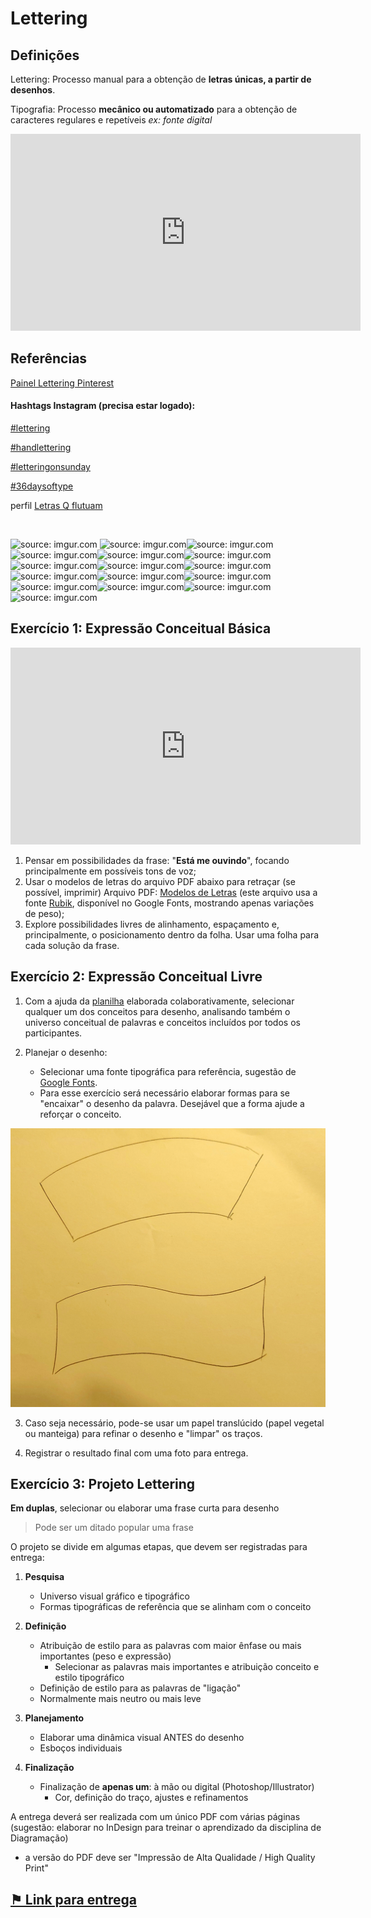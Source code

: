 # Lettering

## Definições


Lettering: Processo manual para a obtenção de **letras únicas, a partir de desenhos**.

Tipografia: Processo **mecânico ou automatizado** para a obtenção de caracteres regulares e repetíveis
*ex: fonte digital*


<iframe width="560" height="315" src="https://www.youtube.com/embed/eFmi2BK0wFw" title="YouTube video player" frameborder="0" allow="accelerometer; autoplay; clipboard-write; encrypted-media; gyroscope; picture-in-picture" allowfullscreen></iframe>

## Referências

[Painel Lettering Pinterest](https://pin.it/45d0Yxy ':ignore')

#### Hashtags Instagram (precisa estar logado):

[#lettering](https://www.instagram.com/explore/tags/lettering/ ':ignore')

[#handlettering](https://www.instagram.com/explore/tags/handlettering/ ':ignore')

[#letteringonsunday](https://www.instagram.com/explore/tags/letteringonsunday/ ':ignore')

[#36daysoftype](https://www.instagram.com/explore/tags/36daysoftype/ ':ignore')

perfil [Letras Q flutuam](https://www.instagram.com/letrasqflutuam/ ':ignore')

<br>


<img src="https://i.imgur.com/guRTA5kl.jpg" title="source: imgur.com" /> <img src="https://i.imgur.com/qqLgnUEl.jpg" title="source: imgur.com" /><img src="https://i.imgur.com/8wArhGCl.jpg" title="source: imgur.com" /><img src="https://i.imgur.com/CXCORXol.jpg" title="source: imgur.com" /><img src="https://i.imgur.com/ip473HNl.jpg" title="source: imgur.com" /><img src="https://i.imgur.com/GhYpaSjl.jpg" title="source: imgur.com" /><img src="https://i.imgur.com/JsDOji4l.jpg" title="source: imgur.com" /><img src="https://i.imgur.com/KIZ2qypl.jpg" title="source: imgur.com" /><img src="https://i.imgur.com/dd9GZX3l.jpg" title="source: imgur.com" /><img src="https://i.imgur.com/ZajlDoMl.png" title="source: imgur.com" /><img src="https://i.imgur.com/CrXaL9Dl.jpg" title="source: imgur.com" /><img src="https://i.imgur.com/iwpfqCql.jpg" title="source: imgur.com" /><img src="https://i.imgur.com/vxAGvWOl.jpg?1" title="source: imgur.com" /><img src="https://i.imgur.com/78Xn8hdl.jpg" title="source: imgur.com" /><img src="https://i.imgur.com/rXt54r0l.jpg" title="source: imgur.com" /><img src="https://i.imgur.com/ndj5U1Vl.jpg" title="source: imgur.com" />



## Exercício 1: Expressão Conceitual Básica

<iframe width="560" height="315" src="https://www.youtube.com/embed/N0AEjf0g9Rw" title="YouTube video player" frameborder="0" allow="accelerometer; autoplay; clipboard-write; encrypted-media; gyroscope; picture-in-picture" allowfullscreen></iframe>

1. Pensar em possibilidades da frase: "**Está me ouvindo**", focando principalmente em possíveis tons de voz;
2. Usar o modelos de letras do arquivo PDF abaixo para retraçar (se possível, imprimir)
Arquivo PDF: [Modelos de Letras](arquivos/REF-Rubik.pdf ':ignore')  (este arquivo usa a fonte [Rubik](https://fonts.google.com/specimen/Rubik), disponível no Google Fonts, mostrando apenas variações de peso);
3. Explore possibilidades livres de alinhamento, espaçamento e, principalmente, o posicionamento dentro da folha. Usar uma folha para cada solução da frase.


## Exercício 2: Expressão Conceitual Livre

1. Com a ajuda da [planilha](https://docs.google.com/spreadsheets/d/1Qei8lS7wF_hEzvCYT7wpd0U_LqqSZm1NW5mbB0w6jCU/edit?usp=sharing ':ignore') elaborada colaborativamente, selecionar qualquer um dos conceitos para desenho, analisando também o universo conceitual de palavras e conceitos incluídos por todos os participantes.

2. Planejar o desenho:
   - Selecionar uma fonte tipográfica para referência, sugestão de [Google Fonts](https://fonts.google.com/ ':ignore').
   - Para esse exercício será necessário elaborar formas para se "encaixar" o desenho da palavra. Desejável que a forma ajude a reforçar o conceito.

![Frames](img/formas-simples-lettering.jpg)

3. Caso seja necessário, pode-se usar um papel translúcido (papel vegetal ou manteiga) para refinar o desenho e "limpar" os traços.

4. Registrar o resultado final com uma foto para entrega.

## Exercício 3: Projeto Lettering

**Em duplas**, selecionar ou elaborar uma frase curta para desenho
> Pode ser um ditado popular uma frase

O projeto se divide em algumas etapas, que devem ser registradas para entrega:

1. **Pesquisa**
	- Universo visual gráfico e tipográfico
	- Formas tipográficas de referência que se alinham com o conceito

2. **Definição**
   - Atribuição de estilo para as palavras com maior ênfase ou mais importantes (peso e expressão)
	  - Selecionar as palavras mais importantes e atribuição conceito e estilo tipográfico
   - Definição de estilo para as palavras de "ligação"
	- Normalmente mais neutro ou mais leve
3. **Planejamento**
   - Elaborar uma dinâmica visual ANTES do desenho
   - Esboços individuais
4. **Finalização**
   - Finalização de **apenas um**: à mão ou digital (Photoshop/Illustrator)
	 - Cor, definição do traço, ajustes e refinamentos

A entrega deverá ser realizada com um único PDF com várias páginas (sugestão: elaborar no InDesign para treinar o aprendizado da disciplina de Diagramação)
- a versão do PDF deve ser "Impressão de Alta Qualidade / High Quality Print" 

## [⚑ Link para entrega](linkentrega.md)